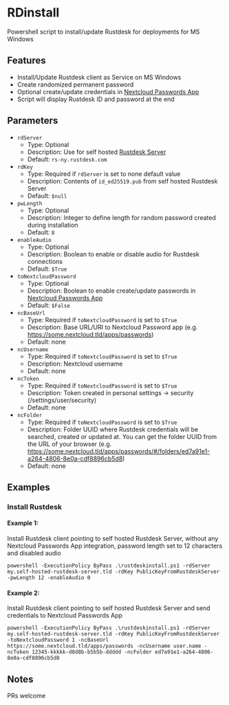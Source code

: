 # RDinstall

Powershell script to install/update Rustdesk for deployments for MS Windows

## Features

* Install/Update Rustdesk client as Service on MS Windows
* Create randomized permanent password
* Optional create/update credentials in [Nextcloud Passwords App](https://apps.nextcloud.com/apps/passwords)
* Script will display Rustdesk ID and password at the end

## Parameters

* `rdServer`
  * Type: Optional
  * Description: Use for self hosted [Rustdesk Server](https://github.com/rustdesk/rustdesk-server)
  * Default: `rs-ny.rustdesk.com`
* `rdKey`
  * Type: Required if `rdServer` is set to none default value
  * Description: Contents of `id_ed25519.pub` from self hosted Rustdesk Server
  * Default: `$null`
* `pwLength`
  * Type: Optional
  * Description: Integer to define length for random password created during installation
  * Default: `8`
* `enableAudio`
  * Type: Optional
  * Description: Boolean to enable or disable audio for Rustdesk connections
  * Default: `$True`
* `toNextcloudPassword`
  * Type: Optional
  * Description: Boolean to enable create/update passwords in [Nextcloud Passwords App](https://apps.nextcloud.com/apps/passwords)
  * Default: `$False`
* `ncBaseUrl`
  * Type: Required if `toNextcloudPassword` is set to `$True`
  * Description: Base URL/URI to Nextcloud Password app (e.g. https://some.nextcloud.tld/apps/passwords)
  * Default: none
* `ncUsername`
  * Type: Required if `toNextcloudPassword` is set to `$True`
  * Description: Nextcloud username
  * Default: none
* `ncToken`
  * Type: Required if `toNextcloudPassword` is set to `$True`
  * Description: Token created in personal settings -> security (/settings/user/security)
  * Default: none
* `ncFolder`
  * Type: Required if `toNextcloudPassword` is set to `$True`
  * Description: Folder UUID where Rustdesk credentials will be searched, created or updated at. You can get the folder UUID from the URL of your browser (e.g. https://some.nextcloud.tld/apps/passwords/#/folders/ed7a91e1-a264-4806-8e0a-cdf8896cb5d8)
  * Default: none

## Examples

### Install Rustdesk

#### Example 1:

Install Rustdesk client pointing to self hosted Rustdesk Server, without any Nextcloud Passwords App integration, password length set to 12 characters and disabled audio

```
powershell -ExecutionPolicy ByPass .\rustdeskinstall.ps1 -rdServer my.self-hosted-rustdesk-server.tld -rdKey PublicKeyFromRustdeskServer -pwLength 12 -enableAudio 0
```

#### Example 2:

Install Rustdesk client pointing to self hosted Rustdesk Server and send credentials to Nextcloud Passwords App

```
powershell -ExecutionPolicy ByPass .\rustdeskinstall.ps1 -rdServer my.self-hosted-rustdesk-server.tld -rdKey PublicKeyFromRustdeskServer -toNextcloudPassword 1 -ncBaseUrl https://some.nextcloud.tld/apps/passwords -ncUsername user.name -ncToken 12345-kkkkk-d8d8b-b5b5b-ddddd -ncFolder ed7a91e1-a264-4806-8e0a-cdf8896cb5d8

```

## Notes

PRs welcome